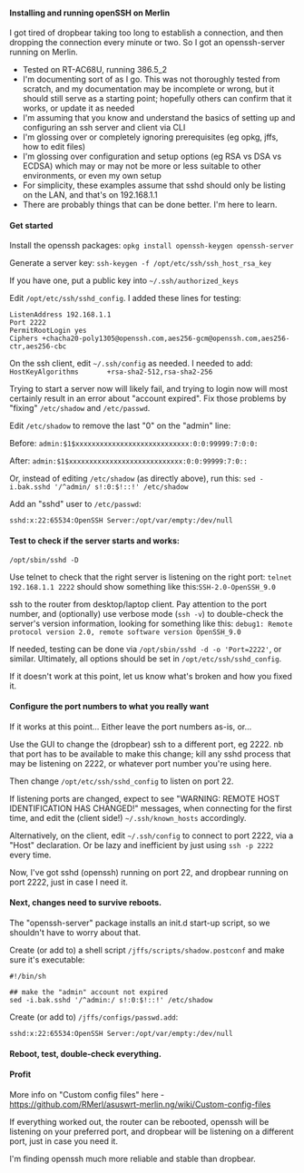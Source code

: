 #### Installing and running openSSH on Merlin

I got tired of dropbear taking too long to establish a connection, and then dropping the connection every minute or two. So I got an openssh-server running on Merlin.

* Tested on RT-AC68U, running 386.5_2
* I'm documenting sort of as I go. This was not thoroughly tested from scratch, and my documentation may be incomplete or wrong, but it should still serve as a starting point; hopefully others can confirm that it works, or update it as needed
* I'm assuming that you know and understand the basics of setting up and configuring an ssh server and client via CLI
* I'm glossing over or completely ignoring prerequisites (eg opkg, jffs, how to edit files)
* I'm glossing over configuration and setup options (eg RSA vs DSA vs ECDSA) which may or may not be more or less suitable to other environments, or even my own setup
* For simplicity, these examples assume that sshd should only be listing on the LAN, and that's on 192.168.1.1
* There are probably things that can be done better. I'm here to learn.

#### Get started

Install the openssh packages: `opkg install openssh-keygen openssh-server`


Generate a server key: `ssh-keygen -f /opt/etc/ssh/ssh_host_rsa_key`

If you have one, put a public key into `~/.ssh/authorized_keys`

Edit `/opt/etc/ssh/sshd_config`. I added these lines for testing:
```
ListenAddress 192.168.1.1
Port 2222
PermitRootLogin yes
Ciphers +chacha20-poly1305@openssh.com,aes256-gcm@openssh.com,aes256-ctr,aes256-cbc
```

On the ssh client, edit `~/.ssh/config` as needed. I needed to add:
`HostKeyAlgorithms       +rsa-sha2-512,rsa-sha2-256`

Trying to start a server now will likely fail, and trying to login now will most certainly result in an error about "account expired". Fix those problems by "fixing" `/etc/shadow` and `/etc/passwd`.

Edit `/etc/shadow` to remove the last "0" on the "admin" line:

Before:
`admin:$1$xxxxxxxxxxxxxxxxxxxxxxxxxxxx:0:0:99999:7:0:0:`

After:
`admin:$1$xxxxxxxxxxxxxxxxxxxxxxxxxxxx:0:0:99999:7:0::`

Or, instead of editing `/etc/shadow` (as directly above), run this:
`sed -i.bak.sshd '/^admin/ s!:0:$!::!' /etc/shadow`

Add an "sshd" user to `/etc/passwd`:

`sshd:x:22:65534:OpenSSH Server:/opt/var/empty:/dev/null`

#### Test to check if the server starts and works:
`/opt/sbin/sshd -D`

Use telnet to check that the right server is listening on the right port: `telnet 192.168.1.1 2222` should show something like this:`SSH-2.0-OpenSSH_9.0`

ssh to the router from desktop/laptop client. Pay attention to the port number, and (optionally) use verbose mode (`ssh -v`) to double-check the server's version information, looking for something like this: `debug1: Remote protocol version 2.0, remote software version OpenSSH_9.0`

If needed, testing can be done via `/opt/sbin/sshd -d -o 'Port=2222'`, or similar. Ultimately, all options should be set in `/opt/etc/ssh/sshd_config`.

If it doesn't work at this point, let us know what's broken and how you fixed it.

#### Configure the port numbers to what you really want

If it works at this point… Either leave the port numbers as-is, or…

Use the GUI to change the (dropbear) ssh to a different port, eg 2222. nb that port has to be available to make this change; kill any sshd process that may be listening on 2222, or whatever port number you're using here.

Then change `/opt/etc/ssh/sshd_config` to listen on port 22.

If listening ports are changed, expect to see "WARNING: REMOTE HOST IDENTIFICATION HAS CHANGED!" messages, when connecting for the first time, and edit the (client side!) `~/.ssh/known_hosts` accordingly.

Alternatively, on the client, edit `~/.ssh/config` to connect to port 2222, via a "Host" declaration. Or be lazy and inefficient by just using `ssh -p 2222` every time.

Now, I've got sshd (openssh) running on port 22, and dropbear running on port 2222, just in case I need it.

#### Next, changes need to survive reboots.

The "openssh-server" package installs an init.d start-up script, so we shouldn't have to worry about that.

Create (or add to) a shell script `/jffs/scripts/shadow.postconf` and make sure it's executable:
```
#!/bin/sh

## make the "admin" account not expired
sed -i.bak.sshd '/^admin:/ s!:0:$!::!' /etc/shadow
```

Create (or add to) `/jffs/configs/passwd.add`:
```
sshd:x:22:65534:OpenSSH Server:/opt/var/empty:/dev/null
```

#### Reboot, test, double-check everything.

#### Profit

More info on "Custom config files" here - https://github.com/RMerl/asuswrt-merlin.ng/wiki/Custom-config-files

If everything worked out, the router can be rebooted, openssh will be listening on your preferred port, and dropbear will be listening on a different port, just in case you need it.

I'm finding openssh much more reliable and stable than dropbear.